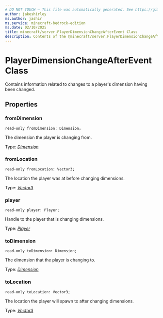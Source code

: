 ```yaml
---
# DO NOT TOUCH — This file was automatically generated. See https://github.com/mojang/minecraftapidocsgenerator to modify descriptions, examples, etc.
author: jakeshirley
ms.author: jashir
ms.service: minecraft-bedrock-edition
ms.date: 02/10/2025
title: minecraft/server.PlayerDimensionChangeAfterEvent Class
description: Contents of the @minecraft/server.PlayerDimensionChangeAfterEvent class.
---
```

# PlayerDimensionChangeAfterEvent Class

Contains information related to changes to a player's dimension having been changed.

## Properties

### **fromDimension**
`read-only fromDimension: Dimension;`

The dimension the player is changing from.

Type: [*Dimension*](Dimension.md)

### **fromLocation**
`read-only fromLocation: Vector3;`

The location the player was at before changing dimensions.

Type: [*Vector3*](Vector3.md)

### **player**
`read-only player: Player;`

Handle to the player that is changing dimensions.

Type: [*Player*](Player.md)

### **toDimension**
`read-only toDimension: Dimension;`

The dimension that the player is changing to.

Type: [*Dimension*](Dimension.md)

### **toLocation**
`read-only toLocation: Vector3;`

The location the player will spawn to after changing dimensions.

Type: [*Vector3*](Vector3.md)
